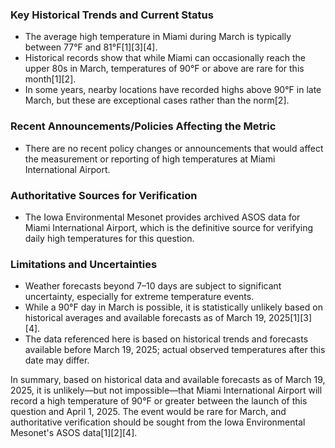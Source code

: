 ### Key Historical Trends and Current Status
- The average high temperature in Miami during March is typically between 77°F and 81°F[1][3][4].
- Historical records show that while Miami can occasionally reach the upper 80s in March, temperatures of 90°F or above are rare for this month[1][2].
- In some years, nearby locations have recorded highs above 90°F in late March, but these are exceptional cases rather than the norm[2].

### Recent Announcements/Policies Affecting the Metric
- There are no recent policy changes or announcements that would affect the measurement or reporting of high temperatures at Miami International Airport.

### Authoritative Sources for Verification
- The Iowa Environmental Mesonet provides archived ASOS data for Miami International Airport, which is the definitive source for verifying daily high temperatures for this question.

### Limitations and Uncertainties
- Weather forecasts beyond 7–10 days are subject to significant uncertainty, especially for extreme temperature events.
- While a 90°F day in March is possible, it is statistically unlikely based on historical averages and available forecasts as of March 19, 2025[1][3][4].
- The data referenced here is based on historical trends and forecasts available before March 19, 2025; actual observed temperatures after this date may differ.

In summary, based on historical data and available forecasts as of March 19, 2025, it is unlikely—but not impossible—that Miami International Airport will record a high temperature of 90°F or greater between the launch of this question and April 1, 2025. The event would be rare for March, and authoritative verification should be sought from the Iowa Environmental Mesonet's ASOS data[1][2][4].